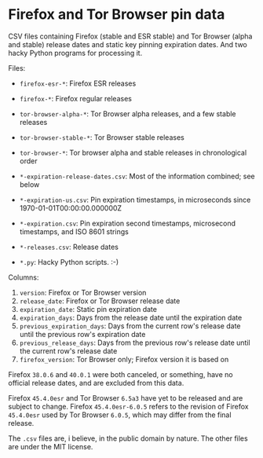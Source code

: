 # Firefox and Tor Browser pin data

CSV files containing Firefox (stable and ESR stable) and Tor Browser (alpha and stable) release dates and static key pinning expiration dates. And two hacky Python programs for processing it.

Files:

* `firefox-esr-*`: Firefox ESR releases
* `firefox-*`: Firefox regular releases
* `tor-browser-alpha-*`: Tor Browser alpha releases, and a few stable releases
* `tor-browser-stable-*`: Tor Browser stable releases
* `tor-browser-*`: Tor browser alpha and stable releases in chronological order

* `*-expiration-release-dates.csv`: Most of the information combined; see below
* `*-expiration-us.csv`: Pin expiration timestamps, in microseconds since 1970-01-01T00:00:00.000000Z
* `*-expiration.csv`: Pin expiration second timestamps, microsecond timestamps, and ISO 8601 strings
* `*-releases.csv`: Release dates

* `*.py`: Hacky Python scripts. :-)

Columns:

1. `version`: Firefox or Tor Browser version
2. `release_date`: Firefox or Tor Browser release date
3. `expiration_date`: Static pin expiration date
4. `expiration_days`: Days from the release date until the expiration date
5. `previous_expiration_days`: Days from the current row's release date until the previous row's expiration date
6. `previous_release_days`: Days from the previous row's release date until the current row's release date
7. `firefox_version`: Tor Browser only; Firefox version it is based on

Firefox `38.0.6` and `40.0.1` were both canceled, or something, have no official release dates, and are excluded from this data.

Firefox `45.4.0esr` and Tor Browser `6.5a3` have yet to be released and are subject to change. Firefox `45.4.0esr-6.0.5` refers to the revision of Firefox `45.4.0esr` used by Tor Browser `6.0.5`, which may differ from the final release.

The `.csv` files are, i believe, in the public domain by nature. The other files are under the MIT license.

